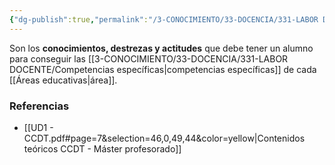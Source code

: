 ```yaml
---
{"dg-publish":true,"permalink":"/3-CONOCIMIENTO/33-DOCENCIA/331-LABOR DOCENTE/Saberes básicos/"}
---
```


Son los **conocimientos, destrezas y actitudes** que debe tener un alumno para conseguir las [[3-CONOCIMIENTO/33-DOCENCIA/331-LABOR DOCENTE/Competencias específicas\|competencias específicas]] de cada [[Áreas educativas\|área]].

### Referencias
- [[UD1 - CCDT.pdf#page=7&selection=46,0,49,44&color=yellow|Contenidos teóricos CCDT - Máster profesorado]]
